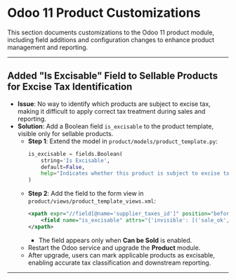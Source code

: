 # Odoo 11 Product Customizations

This section documents customizations to the Odoo 11 product module, including field additions and configuration changes to enhance product management and reporting.

---

## Added "Is Excisable" Field to Sellable Products for Excise Tax Identification

- **Issue**: No way to identify which products are subject to excise tax, making it difficult to apply correct tax treatment during sales and reporting.
- **Solution**: Add a Boolean field `is_excisable` to the product template, visible only for sellable products.
  - **Step 1**: Extend the model in `product/models/product_template.py`:
    ```python
    is_excisable = fields.Boolean(
        string='Is Excisable',
        default=False,
        help="Indicates whether this product is subject to excise tax."
    )
    ```
  - **Step 2**: Add the field to the form view in `product/views/product_template_views.xml`:
    ```xml
    <xpath expr="//field[@name='supplier_taxes_id']" position="before">
        <field name="is_excisable" attrs="{'invisible': [('sale_ok', '=', False)]}"/>
    </xpath>
    ```
    - The field appears only when **Can be Sold** is enabled.
  - Restart the Odoo service and upgrade the **Product** module.
  - After upgrade, users can mark applicable products as excisable, enabling accurate tax classification and downstream reporting.

---

